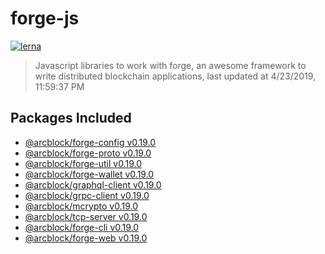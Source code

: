 # forge-js

[![lerna](https://img.shields.io/badge/maintained%20with-lerna-cc00ff.svg)](https://lernajs.io/)

> Javascript libraries to work with forge, an awesome framework to write distributed blockchain applications, last updated at 4/23/2019, 11:59:37 PM

## Packages Included

- [@arcblock/forge-config v0.19.0](./packages/forge-config)
- [@arcblock/forge-proto v0.19.0](./packages/forge-proto)
- [@arcblock/forge-util v0.19.0](./packages/forge-util)
- [@arcblock/forge-wallet v0.19.0](./packages/forge-wallet)
- [@arcblock/graphql-client v0.19.0](./packages/graphql-client)
- [@arcblock/grpc-client v0.19.0](./packages/grpc-client)
- [@arcblock/mcrypto v0.19.0](./packages/mcrypto)
- [@arcblock/tcp-server v0.19.0](./packages/tcp-server)
- [@arcblock/forge-cli v0.19.0](./apps/forge-cli)
- [@arcblock/forge-web v0.19.0](./apps/forge-web)
